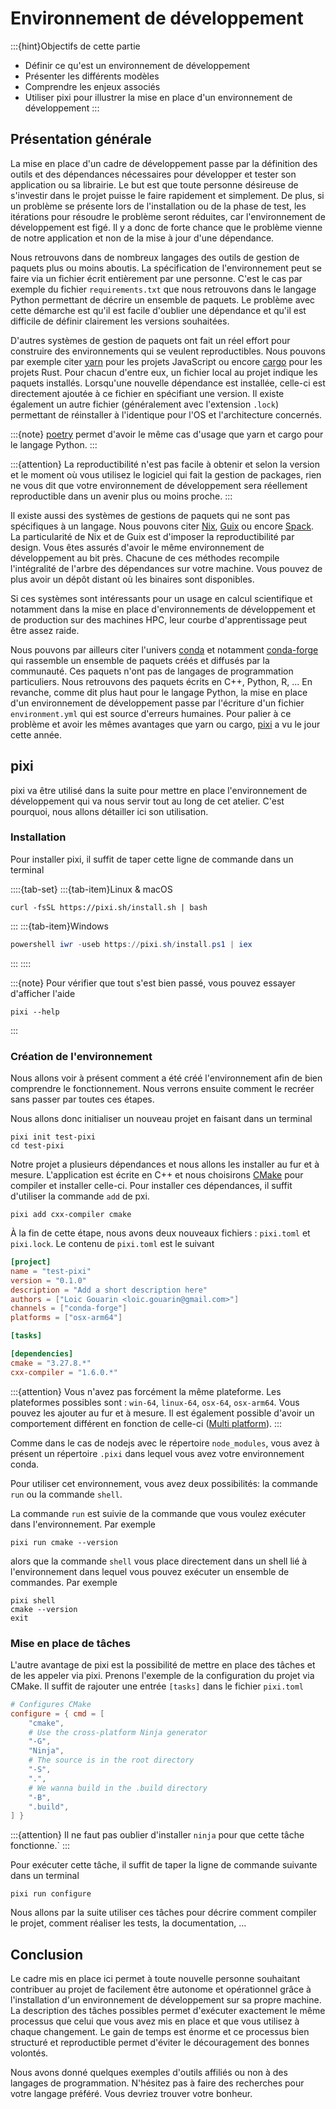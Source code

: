 # Environnement de développement

:::{hint}Objectifs de cette partie
- Définir ce qu'est un environnement de développement
- Présenter les différents modèles
- Comprendre les enjeux associés
- Utiliser pixi pour illustrer la mise en place d'un environnement de développement
:::

## Présentation générale

La mise en place d'un cadre de développement passe par la définition des outils et des dépendances nécessaires pour développer et tester son application ou sa librairie. Le but est que toute personne désireuse de s'investir dans le projet puisse le faire rapidement et simplement. De plus, si un problème se présente lors de l'installation ou de la phase de test, les itérations pour résoudre le problème seront réduites, car l'environnement de développement est figé. Il y a donc de forte chance que le problème vienne de notre application et non de la mise à jour d'une dépendance.

Nous retrouvons dans de nombreux langages des outils de gestion de paquets plus ou moins aboutis. La spécification de l'environnement peut se faire via un fichier écrit entièrement par une personne. C'est le cas par exemple du fichier `requirements.txt` que nous retrouvons dans le langage Python permettant de décrire un ensemble de paquets. Le problème avec cette démarche est qu'il est facile d'oublier une dépendance et qu'il est difficile de définir clairement les versions souhaitées.

D'autres systèmes de gestion de paquets ont fait un réel effort pour construire des environnements qui se veulent reproductibles. Nous pouvons par exemple citer [yarn](https://yarnpkg.com) pour les projets JavaScript ou encore [cargo](https://doc.rust-lang.org/cargo/) pour les projets Rust. Pour chacun d'entre eux, un fichier local au projet indique les paquets installés. Lorsqu'une nouvelle dépendance est installée, celle-ci est directement ajoutée à ce fichier en spécifiant une version. Il existe également un autre fichier (généralement avec l'extension `.lock`) permettant de réinstaller à l'identique pour l'OS et l'architecture concernés.

:::{note}
[poetry](https://python-poetry.org/) permet d'avoir le même cas d'usage que yarn et cargo pour le langage Python.
:::

:::{attention}
La reproductibilité n'est pas facile à obtenir et selon la version et le moment où vous utilisez le logiciel qui fait la gestion de packages, rien ne vous dit que votre environnement de développement sera réellement reproductible dans un avenir plus ou moins proche.
:::

Il existe aussi des systèmes de gestions de paquets qui ne sont pas spécifiques à un langage. Nous pouvons citer [Nix](https://nixos.org/), [Guix](https://guix.gnu.org/) ou encore [Spack](https://GitHub.com/spack/spack). La particularité de Nix et de Guix est d'imposer la reproductibilité par design. Vous êtes assurés d'avoir le même environnement de développement au bit près. Chacune de ces méthodes recompile l'intégralité de l'arbre des dépendances sur votre machine. Vous pouvez de plus avoir un dépôt distant où les binaires sont disponibles.

Si ces systèmes sont intéressants pour un usage en calcul scientifique et notamment dans la mise en place d'environnements de développement et de production sur des machines HPC, leur courbe d'apprentissage peut être assez raide.

Nous pouvons par ailleurs citer l'univers [conda](https://docs.conda.io) et notamment [conda-forge](https://conda-forge.org/) qui rassemble un ensemble de paquets créés et diffusés par la communauté. Ces paquets n'ont pas de langages de programmation particuliers. Nous retrouvons des paquets écrits en C++, Python, R, ... En revanche, comme dit plus haut pour le langage Python, la mise en place d'un environnement de développement passe par l'écriture d'un fichier `environment.yml` qui est source d'erreurs humaines. Pour palier à ce problème et avoir les mêmes avantages que yarn ou cargo, [pixi](https://pixi.sh/) a vu le jour cette année.

## pixi

pixi va être utilisé dans la suite pour mettre en place l'environnement de développement qui va nous servir tout au long de cet atelier. C'est pourquoi, nous allons détailler ici son utilisation.

### Installation

Pour installer pixi, il suffit de taper cette ligne de commande dans un terminal

::::{tab-set}
:::{tab-item}Linux & macOS
```shell
curl -fsSL https://pixi.sh/install.sh | bash
```
:::
:::{tab-item}Windows
```powershell
powershell iwr -useb https://pixi.sh/install.ps1 | iex
```
:::
::::

:::{note}
Pour vérifier que tout s'est bien passé, vous pouvez essayer d'afficher l'aide

```shell
pixi --help
```

:::

### Création de l'environnement

Nous allons voir à présent comment a été créé l'environnement afin de bien comprendre le fonctionnement. Nous verrons ensuite comment le recréer sans passer par toutes ces étapes.

Nous allons donc initialiser un nouveau projet en faisant dans un terminal

```shell
pixi init test-pixi
cd test-pixi
```

Notre projet a plusieurs dépendances et nous allons les installer au fur et à mesure. L'application est écrite en C++ et nous choisirons [CMake](https://cmake.org/) pour compiler et installer celle-ci. Pour installer ces dépendances, il suffit d'utiliser la commande `add` de pxi.

```shell
pixi add cxx-compiler cmake
```

À la fin de cette étape, nous avons deux nouveaux fichiers : `pixi.toml` et `pixi.lock`. Le contenu de `pixi.toml` est le suivant

```toml
[project]
name = "test-pixi"
version = "0.1.0"
description = "Add a short description here"
authors = ["Loic Gouarin <loic.gouarin@gmail.com>"]
channels = ["conda-forge"]
platforms = ["osx-arm64"]

[tasks]

[dependencies]
cmake = "3.27.8.*"
cxx-compiler = "1.6.0.*"
```

:::{attention}
Vous n'avez pas forcément la même plateforme. Les plateformes possibles sont : `win-64`, `linux-64`, `osx-64`, `osx-arm64`. Vous pouvez les ajouter au fur et à mesure. Il est également possible d'avoir un comportement différent en fonction de celle-ci ([Multi platform](https://pixi.sh/advanced/multi_platform_configuration/)).
:::

Comme dans le cas de nodejs avec le répertoire `node_modules`, vous avez à présent un répertoire `.pixi` dans lequel vous avez votre environnement conda.

Pour utiliser cet environnement, vous avez deux possibilités: la commande `run` ou la commande `shell`.

La commande `run` est suivie de la commande que vous voulez exécuter dans l'environnement. Par exemple

```shell
pixi run cmake --version
```

alors que la commande `shell` vous place directement dans un shell lié à l'environnement dans lequel vous pouvez exécuter un ensemble de commandes. Par exemple

```shell
pixi shell
cmake --version
exit
```

### Mise en place de tâches

L'autre avantage de pixi est la possibilité de mettre en place des tâches et de les appeler via pixi. Prenons l'exemple de la configuration du projet via CMake. Il suffit de rajouter une entrée `[tasks]` dans le fichier `pixi.toml`

```toml
# Configures CMake
configure = { cmd = [
    "cmake",
    # Use the cross-platform Ninja generator
    "-G",
    "Ninja",
    # The source is in the root directory
    "-S",
    ".",
    # We wanna build in the .build directory
    "-B",
    ".build",
] }
```

:::{attention}
Il ne faut pas oublier d'installer `ninja` pour que cette tâche fonctionne.`
:::

Pour exécuter cette tâche, il suffit de taper la ligne de commande suivante dans un terminal

```shell
pixi run configure
```

Nous allons par la suite utiliser ces tâches pour décrire comment compiler le projet, comment réaliser les tests, la documentation, ...

## Conclusion

Le cadre mis en place ici permet à toute nouvelle personne souhaitant contribuer au projet de facilement être autonome et opérationnel grâce à l'installation d'un environnement de développement sur sa propre machine. La description des tâches possibles permet d'exécuter exactement le même processus que celui que vous avez mis en place et que vous utilisez à chaque changement. Le gain de temps est énorme et ce processus bien structuré et reproductible permet d'éviter le découragement des bonnes volontés.

Nous avons donné quelques exemples d'outils affiliés ou non à des langages de programmation. N'hésitez pas à faire des recherches pour votre langage préféré. Vous devriez trouver votre bonheur.